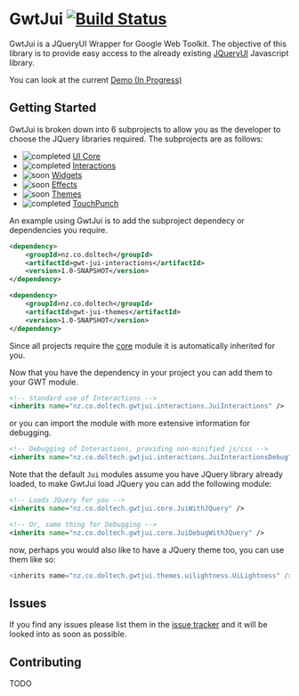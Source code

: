 # GwtJui [![Build Status](https://travis-ci.org/BenDol/gwt-jui.svg?branch=master)](https://travis-ci.org/BenDol/gwt-jui)

GwtJui is a JQueryUI Wrapper for Google Web Toolkit. The objective of this library is to provide easy access to the already existing [JQueryUI](http://jqueryui.com/) Javascript library.

You can look at the current [Demo (In Progress)](http://bendol.github.io/gwt-jui-demo/snapshot)

## Getting Started
GwtJui is broken down into 6 subprojects to allow you as the developer to choose the JQuery libraries required. The subprojects are as follows:
* ![completed](https://dl.dropboxusercontent.com/u/49948294/images/tick.png) [UI Core](http://api.jqueryui.com/category/ui-core/)
* ![completed](https://dl.dropboxusercontent.com/u/49948294/images/tick.png) [Interactions](http://api.jqueryui.com/category/interactions/)
* ![soon](http://people.mozilla.org/~chowse/drop/amo/personas/assets/review-pending.png) [Widgets](http://api.jqueryui.com/category/widgets/)
* ![soon](http://people.mozilla.org/~chowse/drop/amo/personas/assets/review-pending.png) [Effects](http://api.jqueryui.com/category/effects/)
* ![soon](http://people.mozilla.org/~chowse/drop/amo/personas/assets/review-pending.png) [Themes](http://jqueryui.com/themeroller/)
* ![completed](https://dl.dropboxusercontent.com/u/49948294/images/tick.png) [TouchPunch](http://touchpunch.furf.com/)

An example using GwtJui is to add the subproject dependecy or dependencies you require.
```xml
<dependency>
    <groupId>nz.co.doltech</groupId>
    <artifactId>gwt-jui-interactions</artifactId>
    <version>1.0-SNAPSHOT</version>
</dependency>

<dependency>
    <groupId>nz.co.doltech</groupId>
    <artifactId>gwt-jui-themes</artifactId>
    <version>1.0-SNAPSHOT</version>
</dependency>
```
Since all projects require the [core](https://github.com/BenDol/gwt-jui/tree/master/jui-core) module it is automatically inherited for you.

Now that you have the dependency in your project you can add them to your GWT module.
```xml
<!-- Standard use of Interactions -->
<inherits name="nz.co.doltech.gwtjui.interactions.JuiInteractions" />
```
or you can import the module with more extensive information for debugging.
```xml
<!-- Debugging of Interactions, providing non-minified js/css -->
<inherits name="nz.co.doltech.gwtjui.interactions.JuiInteractionsDebug" />
```
Note that the default `Jui` modules assume you have JQuery library already loaded, to make GwtJui load JQuery you can add the following module:
```xml
<!-- Loads JQuery for you -->
<inherits name="nz.co.doltech.gwtjui.core.JuiWithJQuery" />

<!-- Or, same thing for Debugging -->
<inherits name="nz.co.doltech.gwtjui.core.JuiDebugWithJQuery" />
```

now, perhaps you would also like to have a JQuery theme too, you can use them like so:
```java
<inherits name="nz.co.doltech.gwtjui.themes.uilightness.UiLightness" />
```

## Issues
If you find any issues please list them in the [issue tracker](https://github.com/BenDol/gwt-jui/issues) and it will be looked into as soon as possible.

## Contributing
TODO

